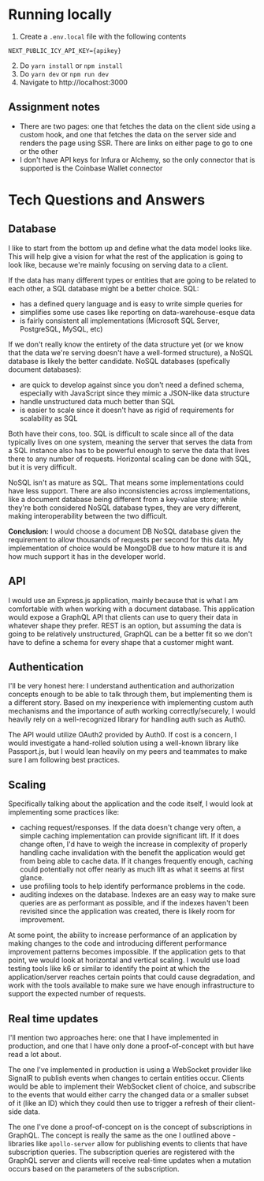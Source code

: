 # Running locally

1. Create a `.env.local` file with the following contents

```
NEXT_PUBLIC_ICY_API_KEY={apikey}
```

2. Do `yarn install` or `npm install`
3. Do `yarn dev` or `npm run dev`
4. Navigate to http://localhost:3000

## Assignment notes

- There are two pages: one that fetches the data on the client side using a custom hook, and one that fetches the data on the server side and renders the page using SSR. There are links on either page to go to one or the other
- I don't have API keys for Infura or Alchemy, so the only connector that is supported is the Coinbase Wallet connector

# Tech Questions and Answers
## Database

I like to start from the bottom up and define what the data model looks like. This will help give a vision for what the rest of the application is going to look like, because we're mainly focusing on serving data to a client.

If the data has many different types or entities that are going to be related to each other, a SQL database might be a better choice. SQL:

- has a defined query language and is easy to write simple queries for
- simplifies some use cases like reporting on data-warehouse-esque data
- is fairly consistent all implementations (Microsoft SQL Server, PostgreSQL, MySQL, etc)

If we don't really know the entirety of the data structure yet (or we know that the data we're serving doesn't have a well-formed structure), a NoSQL database is likely the better candidate. NoSQL databases (spefically document databases):

- are quick to develop against since you don't need a defined schema, especially with JavaScript since they mimic a JSON-like data structure
- handle unstructured data much better than SQL
- is easier to scale since it doesn't have as rigid of requirements for scalability as SQL

Both have their cons, too. SQL is difficult to scale since all of the data typically lives on one system, meaning the server that serves the data from a SQL instance also has to be powerful enough to serve the data that lives there to any number of requests. Horizontal scaling can be done with SQL, but it is very difficult.

NoSQL isn't as mature as SQL. That means some implementations could have less support. There are also inconsistencies across implementations, like a document database being different from a key-value store; while they're both considered NoSQL database types, they are very different, making interoperability between the two difficult.

**Conclusion:** I would choose a document DB NoSQL database given the requirement to allow thousands of requests per second for this data. My implementation of choice would be MongoDB due to how mature it is and how much support it has in the developer world.

## API

I would use an Express.js application, mainly because that is what I am comfortable with when working with a document database. This application would expose a GraphQL API that clients can use to query their data in whatever shape they prefer. REST is an option, but assuming the data is going to be relatively unstructured, GraphQL can be a better fit so we don't have to define a schema for every shape that a customer might want.

## Authentication

I'll be very honest here: I understand authentication and authorization concepts enough to be able to talk through them, but implementing them is a different story. Based on my inexperience with implementing custom auth mechanisms and the importance of auth working correctly/securely, I would heavily rely on a well-recognized library for handling auth such as Auth0.

The API would utilize OAuth2 provided by Auth0. If cost is a concern, I would investigate a hand-rolled solution using a well-known library like Passport.js, but I would lean heavily on my peers and teammates to make sure I am following best practices.

## Scaling

Specifically talking about the application and the code itself, I would look at implementing some practices like:

- caching request/responses. If the data doesn't change very often, a simple caching implementation can provide significant lift. If it does change often, I'd have to weigh the increase in complexity of properly handling cache invalidation with the benefit the application would get from being able to cache data. If it changes frequently enough, caching could potentially not offer nearly as much lift as what it seems at first glance.
- use profiling tools to help identify performance problems in the code.
- auditing indexes on the database. Indexes are an easy way to make sure queries are as performant as possible, and if the indexes haven't been revisited since the application was created, there is likely room for improvement.

At some point, the ability to increase performance of an application by making changes to the code and introducing different performance improvement patterns becomes impossible. If the application gets to that point, we would look at horizontal and vertical scaling. I would use load testing tools like k6 or similar to identify the point at which the application/server reaches certain points that could cause degradation, and work with the tools available to make sure we have enough infrastructure to support the expected number of requests.

## Real time updates

I'll mention two approaches here: one that I have implemented in production, and one that I have only done a proof-of-concept with but have read a lot about.

The one I've implemented in production is using a WebSocket provider like SignalR to publish events when changes to certain entities occur. Clients would be able to implement their WebSocket client of choice, and subscribe to the events that would either carry the changed data or a smaller subset of it (like an ID) which they could then use to trigger a refresh of their client-side data.

The one I've done a proof-of-concept on is the concept of subscriptions in GraphQL. The concept is really the same as the one I outlined above - libraries like `apollo-server` allow for publishing events to clients that have subscription queries. The subscription queries are registered with the GraphQL server and clients will receive real-time updates when a mutation occurs based on the parameters of the subscription.
